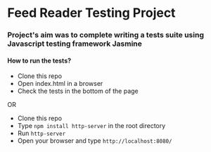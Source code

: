 # Feed Reader Testing Project

### Project's aim was to complete writing a tests suite using Javascript testing framework Jasmine

#### How to run the tests?

- Clone this repo
- Open index.html in a browser
- Check the tests in the bottom of the page

OR

- Clone this repo
- Type `npm install http-server` in the root directory
- Run `http-server`
- Open your browser and type `http://localhost:8080/`
